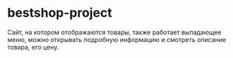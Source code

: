 # bestshop-project
Сайт, на котором отображаются товары, также работает выпадающее меню, можно открывать подробную информацию и смотреть описание товара, его цену.
